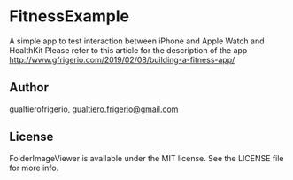# FitnessExample

A simple app to test interaction between iPhone and Apple Watch and HealthKit 
Please refer to this article for the description of the app http://www.gfrigerio.com/2019/02/08/building-a-fitness-app/

## Author

gualtierofrigerio, gualtiero.frigerio@gmail.com

## License

FolderImageViewer is available under the MIT license. See the LICENSE file for more info.

